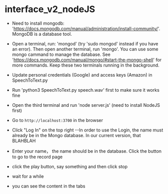 # interface_v2_nodeJS

- Need to install mongodb: 'https://docs.mongodb.com/manual/administration/install-community/'. MongoDB is a database tool.

- Open a terminal, run: 'mongod' (try 'sudo mongod' instead if you have an error). Then open another terminal, run 'mongo'. You can use some mongo cammand to manage the database. See 'https://docs.mongodb.com/manual/mongo/#start-the-mongo-shell' for more commands. Keep these two terminals running in the background.

- Update personal credentials (Google) and access keys (Amazon) in SpeechToText.py

- Run 'python3 SpeechToText.py speech.wav' first to make sure it works fine

- Open the third terminal and run 'node server.js' (need to install NodeJS first)

- Go to `http://localhost:3700` in the browser

- Click "Log In" on the top right
	--In order to use the Login, the name must already be in the Mongo database. In our current version, that BLAHBLAH

- Enter your name， the name should be in the database. Click the button to go to the record page

- click the play button, say something and then click stop

- wait for a while

- you can see the content in the tabs